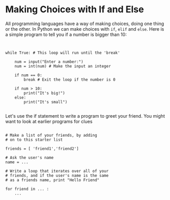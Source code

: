 # Making Choices with If and Else

All programming languages have a way of making choices, doing one thing or
the other. In Python we can make choices with `if`, `elif` and `else`. Here is
a simple program to tell you if a number is bigger than 10:

```python.run


while True: # This loop will run until the 'break'

    num = input("Enter a number:")
    num = int(num) # Make the input an integer

    if num == 0:
        break # Exit the loop if the number is 0
    
    if num > 10:
        print("It's big!")
    else:
        print("It's small")


```

Let's use the if statement to write a program to greet your friend. You might
want to look at earlier programs for clues 

```python.run

# Make a list of your friends, by adding 
# on to this starter list

friends = [ 'friend1','friend2']

# Ask the user's name
name = ...

# Write a loop that iterates over all of your 
# friends, and if the user's name is the same 
# as a friends name, print "Hello Friend"

for friend in ... :
    ...


```

